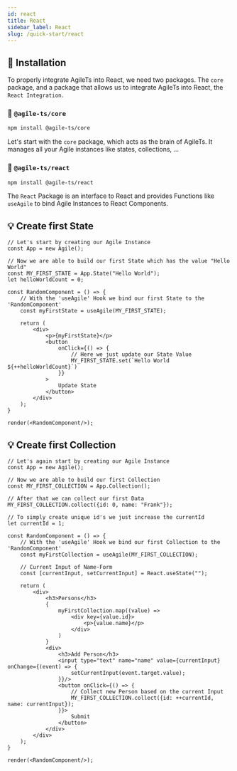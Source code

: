 ```yaml
---
id: react
title: React
sidebar_label: React
slug: /quick-start/react
---
```


## 🔽 Installation

To properly integrate AgileTs into React, we need two packages. 
The `core` package, and a package that allows us to integrate AgileTs into React, the `React Integration`.

### 📁 `@agile-ts/core`

```bash npm2yarn
npm install @agile-ts/core 
```

Let's start with the `core` package, which acts as the brain of AgileTs. 
It manages all your Agile instances like states, collections, ...


### 📂 `@agile-ts/react`

```bash npm2yarn
npm install @agile-ts/react 
```

The `React` Package is an interface to React and provides 
Functions like `useAgile` to bind Agile Instances to React Components.

## 💡 Create first State

```tsx live
// Let's start by creating our Agile Instance
const App = new Agile();

// Now we are able to build our first State which has the value "Hello World"
const MY_FIRST_STATE = App.State("Hello World");
let helloWorldCount = 0;

const RandomComponent = () => {
    // With the 'useAgile' Hook we bind our first State to the 'RandomComponent'
    const myFirstState = useAgile(MY_FIRST_STATE); 
    
    return (
        <div>                                             
            <p>{myFirstState}</p>                            
            <button                                                   
                onClick={() => {     
                    // Here we just update our State Value
                    MY_FIRST_STATE.set(`Hello World ${++helloWorldCount}`) 
                }}
            >
                Update State
            </button>
        </div>
    );
}

render(<RandomComponent/>);
```

## 💡 Create first Collection

```tsx live
// Let's again start by creating our Agile Instance
const App = new Agile();

// Now we are able to build our first Collection 
const MY_FIRST_COLLECTION = App.Collection();

// After that we can collect our first Data 
MY_FIRST_COLLECTION.collect({id: 0, name: "Frank"});

// To simply create unique id's we just increase the currentId
let currentId = 1;

const RandomComponent = () => {
    // With the 'useAgile' Hook we bind our first Collection to the 'RandomComponent'
    const myFirstCollection = useAgile(MY_FIRST_COLLECTION);
    
    // Current Input of Name-Form
    const [currentInput, setCurrentInput] = React.useState("");

    return (
        <div>
            <h3>Persons</h3>
            {
                myFirstCollection.map((value) =>
                    <div key={value.id}>
                        <p>{value.name}</p>
                    </div>
                )
            }
            <div>
                <h3>Add Person</h3>
                <input type="text" name="name" value={currentInput} onChange={(event) => {
                    setCurrentInput(event.target.value);
                }}/>
                <button onClick={() => {
                    // Collect new Person based on the current Input
                    MY_FIRST_COLLECTION.collect({id: ++currentId, name: currentInput});
                }}>
                    Submit
                </button>
            </div>
        </div>
    );
}

render(<RandomComponent/>);
```

